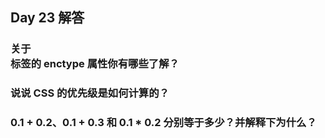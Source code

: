 ## Day 23 解答

### 关于<form>标签的 enctype 属性你有哪些了解？

### 说说 CSS 的优先级是如何计算的？

### 0.1 + 0.2、0.1 + 0.3 和 0.1 \* 0.2 分别等于多少？并解释下为什么？
